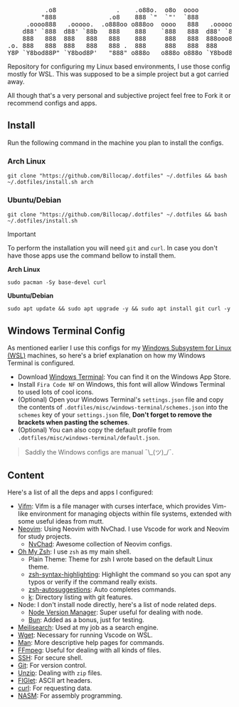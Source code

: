 <pre>
          .o8                .    .o88o.  o8o  oooo
         "888              .o8    888 `"  `"'  `888
     .oooo888   .ooooo.  .o888oo o888oo  oooo   888   .ooooo.   .oooo.o
    d88' `888  d88' `88b   888    888    `888   888  d88' `88b d88(  "8
    888   888  888   888   888    888     888   888  888ooo888 `"Y88b.
.o. 888   888  888   888   888 .  888     888   888  888    .o o.  )88b
Y8P `Y8bod88P" `Y8bod8P'   "888" o888o   o888o o888o `Y8bod8P' 8""888P'
</pre>

Repository for configuring my Linux based environments, I use those config mostly for WSL. This was supposed to be a simple project but a got carried away.

All though that's a very personal and subjective project feel free to Fork it or recommend configs and apps.

## Install

Run the following command in the machine you plan to install the configs.

### Arch Linux

```shell
git clone "https://github.com/Billocap/.dotfiles" ~/.dotfiles && bash ~/.dotfiles/install.sh arch
```

### Ubuntu/Debian

```shell
git clone "https://github.com/Billocap/.dotfiles" ~/.dotfiles && bash ~/.dotfiles/install.sh
```

> [!important]
>
> To perform the installation you will need `git` and `curl`. In case you don't have those apps use the command bellow to install them.
>
> **Arch Linux**
>
> ```shell
> sudo pacman -Sy base-devel curl
> ```
>
> **Ubuntu/Debian**
>
> ```shell
> sudo apt update && sudo apt upgrade -y && sudo apt install git curl -y
> ```

## Windows Terminal Config

As mentioned earlier I use this configs for my [Windows Subsystem for Linux (WSL)](https://learn.microsoft.com/en-us/windows/wsl/install) machines, so here's a brief explanation on how my Windows Terminal is configured.

- Download [Windows Terminal](https://apps.microsoft.com/store/detail/windows-terminal/9N0DX20HK701?hl=pt-br&gl=br&icid=CNavAppsWindowsApps): You can find it on the Windows App Store.
- Install `Fira Code NF` on Windows, this font will allow Windows Terminal to used lots of cool icons.
- (Optional) Open your Windows Terminal's `settings.json` file and copy the contents of `.dotfiles/misc/windows-terminal/schemes.json` into the `schemes` key of your `settings.json` file, **Don't forget to remove the brackets when pasting the schemes**.
- (Optional) You can also copy the default profile from `.dotfiles/misc/windows-terminal/default.json`.

> Saddly the Windows configs are manual ¯\\\_(ツ)\_/¯.

## Content

Here's a list of all the deps and apps I configured:

- [Vifm](https://vifm.info/l): Vifm is a file manager with curses interface, which provides Vim-like environment for managing objects within file systems, extended with some useful ideas from mutt.
- [Neovim](https://neovim.io): Using Neovim with NvChad. I use Vscode for work and Neovim for study projects.
  - [NvChad](https://nvchad.com): Awesome collection of Neovim configs.
- [Oh My Zsh](https://github.com/ohmyzsh/ohmyzsh): I use `zsh` as my main shell.
  - Plain Theme: Theme for zsh I wrote based on the default Linux theme.
  - [zsh-syntax-highlighting](https://github.com/zsh-users/zsh-syntax-highlighting): Highlight the command so you can spot any typos or verify if the command really exists.
  - [zsh-autosuggestions](https://github.com/zsh-users/zsh-autosuggestions): Auto completes commands.
  - [k](https://github.com/supercrabtree/k): Directory listing with git features.
- Node: I don't install node directly, here's a list of node related deps.
  - [Node Version Manager](https://github.com/nvm-sh/nvm): Super useful for dealing with node.
  - [Bun](https://bun.sh): Added as a bonus, just for testing.
- [Meilisearch](https://www.meilisearch.com): Used at my job as a search engine.
- [Wget](https://www.gnu.org/software/wget/): Necessary for running Vscode on WSL.
- [Man](https://linux.die.net/man/): More descriptive help pages for commands.
- [FFmpeg](https://ffmpeg.org): Useful for dealing with all kinds of files.
- [SSH](https://linux.die.net/man/1/ssh): For secure shell.
- [Git](https://git-scm.com): For version control.
- [Unzip](https://linux.die.net/man/1/unzip): Dealing with `zip` files.
- [FIGlet](http://www.figlet.org): ASCII art headers.
- [curl](https://curl.se): For requesting data.
- [NASM](https://www.nasm.us): For assembly programming.
